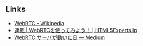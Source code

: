 ## Links
- [WebRTC - Wikipedia](https://ja.wikipedia.org/wiki/WebRTC)
- [連載 | WebRTCを使ってみよう！ | HTML5Experts.jp](https://html5experts.jp/series/webrtc-beginner/)
- [WebRTC サーバが動いた日 — Medium](https://medium.com/@voluntas/webrtc-%E3%82%B5%E3%83%BC%E3%83%90%E3%81%8C%E5%8B%95%E3%81%84%E3%81%9F%E6%97%A5-2d6648fca1b3)
